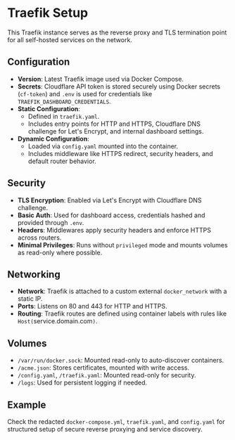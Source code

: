 # Traefik Setup

This Traefik instance serves as the reverse proxy and TLS termination point for all self-hosted services on the network.

## Configuration

- **Version**: Latest Traefik image used via Docker Compose.
- **Secrets**: Cloudflare API token is stored securely using Docker secrets (`cf-token`) and `.env` is used for credentials like `TRAEFIK_DASHBOARD_CREDENTIALS`.
- **Static Configuration**:
  - Defined in `traefik.yaml`.
  - Includes entry points for HTTP and HTTPS, Cloudflare DNS challenge for Let's Encrypt, and internal dashboard settings.
- **Dynamic Configuration**:
  - Loaded via `config.yaml` mounted into the container.
  - Includes middleware like HTTPS redirect, security headers, and default router behavior.

## Security

- **TLS Encryption**: Enabled via Let's Encrypt with Cloudflare DNS challenge.
- **Basic Auth**: Used for dashboard access, credentials hashed and provided through `.env`.
- **Headers**: Middlewares apply security headers and enforce HTTPS across routers.
- **Minimal Privileges**: Runs without `privileged` mode and mounts volumes as read-only where possible.

## Networking

- **Network**: Traefik is attached to a custom external `docker_network` with a static IP.
- **Ports**: Listens on 80 and 443 for HTTP and HTTPS.
- **Routing**: Traefik routes are defined using container labels with rules like `Host(`service.domain.com`)`.

## Volumes

- `/var/run/docker.sock`: Mounted read-only to auto-discover containers.
- `/acme.json`: Stores certificates, mounted with write access.
- `/config.yaml`, `/traefik.yaml`: Mounted read-only for security.
- `/logs`: Used for persistent logging if needed.

## Example

Check the redacted `docker-compose.yml`, `traefik.yaml`, and `config.yaml` for structured setup of secure reverse proxying and service discovery.

